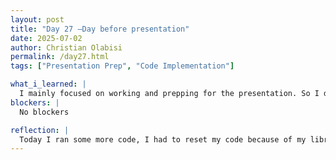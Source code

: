 ```yaml
---
layout: post
title: "Day 27 –Day before presentation"
date: 2025-07-02
author: Christian Olabisi
permalink: /day27.html
tags: ["Presentation Prep", "Code Implementation"]

what_i_learned: |
  I mainly focused on working and prepping for the presentation. So I didn't learn much today 
blockers: |
  No blockers

reflection: |
  Today I ran some more code, I had to reset my code because of my library issues. Once I fixed that I ran my code and just waited for it to execute. While I waited I also worked on the presentation for tomorrow. Honestly nervous about this presentation now.        Alright, it's 15 minutes from when I started this first paragraph not as nervous now after doing some more trial runs and practicing what I am going to say. I feel more confident, just hoping I don't rush and fumble over my words.
---
```



